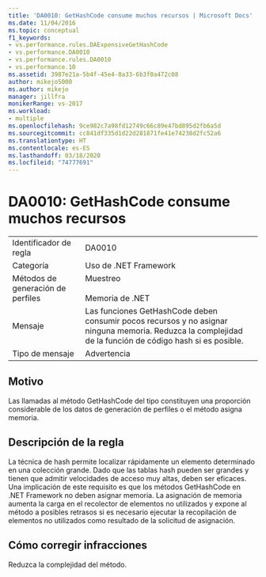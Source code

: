 ```yaml
---
title: 'DA0010: GetHashCode consume muchos recursos | Microsoft Docs'
ms.date: 11/04/2016
ms.topic: conceptual
f1_keywords:
- vs.performance.rules.DAExpensiveGetHashCode
- vs.performance.DA0010
- vs.performance.rules.DA0010
- vs.performance.10
ms.assetid: 3987e21a-5b4f-45e4-8a33-6b3f0a472c08
author: mikejo5000
ms.author: mikejo
manager: jillfra
monikerRange: vs-2017
ms.workload:
- multiple
ms.openlocfilehash: 9ce982c7a98fd12749c66c89e47bd895d2fb6a5d
ms.sourcegitcommit: cc841df335d1d22d281871fe41e74238d2fc52a6
ms.translationtype: HT
ms.contentlocale: es-ES
ms.lasthandoff: 03/18/2020
ms.locfileid: "74777691"
---
```

# <a name="da0010-expensive-gethashcode"></a>DA0010: GetHashCode consume muchos recursos

|||
|-|-|
|Identificador de regla|DA0010|
|Categoría|Uso de .NET Framework|
|Métodos de generación de perfiles|Muestreo<br /><br /> Memoria de .NET|
|Mensaje|Las funciones GetHashCode deben consumir pocos recursos y no asignar ninguna memoria. Reduzca la complejidad de la función de código hash si es posible.|
|Tipo de mensaje|Advertencia|

## <a name="cause"></a>Motivo
 Las llamadas al método GetHashCode del tipo constituyen una proporción considerable de los datos de generación de perfiles o el método asigna memoria.

## <a name="rule-description"></a>Descripción de la regla
 La técnica de hash permite localizar rápidamente un elemento determinado en una colección grande. Dado que las tablas hash pueden ser grandes y tienen que admitir velocidades de acceso muy altas, deben ser eficaces. Una implicación de este requisito es que los métodos GetHashCode en .NET Framework no deben asignar memoria. La asignación de memoria aumenta la carga en el recolector de elementos no utilizados y expone al método a posibles retrasos si es necesario ejecutar la recopilación de elementos no utilizados como resultado de la solicitud de asignación.

## <a name="how-to-fix-violations"></a>Cómo corregir infracciones
 Reduzca la complejidad del método.
